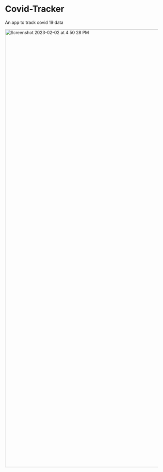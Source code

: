 # Covid-Tracker
 An app to track covid 19 data
 
 
 <img width="1440" alt="Screenshot 2023-02-02 at 4 50 28 PM" src="https://user-images.githubusercontent.com/75575639/216311319-e8032bcd-5b93-40d5-8863-6d21b05684cd.png">

